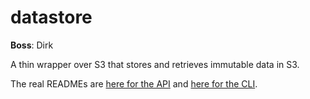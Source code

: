datastore
======

**Boss**: Dirk

A thin wrapper over S3 that stores and retrieves immutable data in S3.

The real READMEs are [here for the API](datastore/README.md) and [here for the CLI](datastore-cli/README.md).
